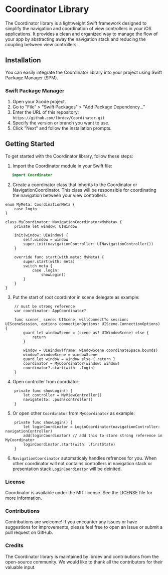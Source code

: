 # Coordinator Library

The Coordinator library is a lightweight Swift framework designed to simplify the navigation and coordination of view controllers in your iOS applications. It provides a clean and organized way to manage the flow of your app by abstracting away the navigation stack and reducing the coupling between view controllers.

## Installation

You can easily integrate the Coordinator library into your project using Swift Package Manager (SPM).

### Swift Package Manager

1. Open your Xcode project.
2. Go to "File" > "Swift Packages" > "Add Package Dependency..."
3. Enter the URL of this repository: `https://github.com/lbrdev/Coordinator.git`
4. Specify the version or branch you want to use.
5. Click "Next" and follow the installation prompts.

## Getting Started

To get started with the Coordinator library, follow these steps:

1. Import the Coordinator module in your Swift file:

```swift
   import Coordinator
```
2. Create a coordinator class that inherits to the Coordinator or NavigationCoordinator. This class will be responsible for coordinating the navigation between your view controllers.
```
enum MyMeta: CoordinationMeta {
    case login
}

class MyCoordinator: NavigationCoordinator<MyMeta> {
    private let window: UIWindow

    init(window: UIWindow) {
        self.window = window
        super.init(navigationController: UINavigationController())
    }

    override func start(with meta: MyMeta) {
        super.start(with: meta)
        switch meta {
            case .login:
                showLogin()
        }
    }
}
```

3. Put the start of root coordintor in scene delegate as example:
```
    // must be strong reference
    var coordinator: AppCoordinator?

    func scene(_ scene: UIScene, willConnectTo session: UISceneSession, options connectionOptions: UIScene.ConnectionOptions) {
        guard let windowScene = (scene as? UIWindowScene) else {
            return
        }

        window = UIWindow(frame: windowScene.coordinateSpace.bounds)
        window?.windowScene = windowScene
        guard let window = window else { return }
        coordinator = MyCoordinator(window: window)
        coordinator?.start(with: .login)
    }

```
4. Open controller from coordiator:
```
    private func showLogin() {
        let controller = MyViewController()
        navigate(to: .push(controller))
    }
```
5. Or open other `Coordinator` from `MyCoordinator` as example:
```
    private func showLogin() {
        let loginCoordinator = LoginCoordinator(navigationController: navigationController)
        add(loginCoordinator) // add this to store strong reference in MyCoordinator
        loginCoordinator.start(with: .firstState)
    }
```
6. `NavigationCoordinator` automaticaly handles refrences for you. When other coordinator will not contains controllers in navigation stack or presentation stack `LoginCoordinator` will be deinited.

### License

Coordinator is available under the MIT license. See the LICENSE file for more information.

### Contributions

Contributions are welcome! If you encounter any issues or have suggestions for improvements, please feel free to open an issue or submit a pull request on GitHub.

### Credits

The Coordinator library is maintained by lbrdev and contributions from the open-source community. We would like to thank all the contributors for their valuable input.
